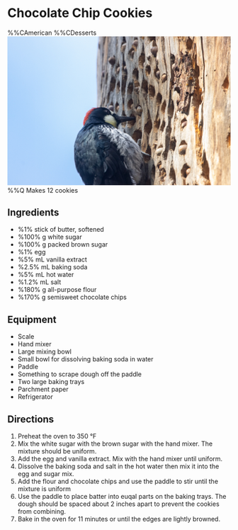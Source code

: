 # Chocolate Chip Cookies
%%CAmerican %%CDesserts
![test text](static/images/test.jpg)
%%Q Makes 12 cookies
## Ingredients
- %1% stick of butter, softened
- %100% g white sugar
- %100% g packed brown sugar
- %1% egg
- %5% mL vanilla extract
- %2.5% mL baking soda
- %5% mL hot water
- %1.2% mL salt
- %180% g all-purpose flour
- %170% g semisweet chocolate chips
## Equipment
- Scale
- Hand mixer
- Large mixing bowl
- Small bowl for dissolving baking soda in water
- Paddle
- Something to scrape dough off the paddle
- Two large baking trays
- Parchment paper
- Refrigerator 
## Directions
1. Preheat the oven to 350 °F
2. Mix the white sugar with the brown sugar with the hand mixer. The mixture should be uniform.
3. Add the egg and vanilla extract. Mix with the hand mixer until uniform.
4. Dissolve the baking soda and salt in the hot water then mix it into the egg and sugar mix.
5. Add the flour and chocolate chips and use the paddle to stir until the mixture is uniform
6. Use the paddle to place batter into euqal parts on the baking trays. The dough should be spaced about 2 inches apart to prevent the cookies from combining.
7. Bake in the oven for 11 minutes or until the edges are lightly browned.
